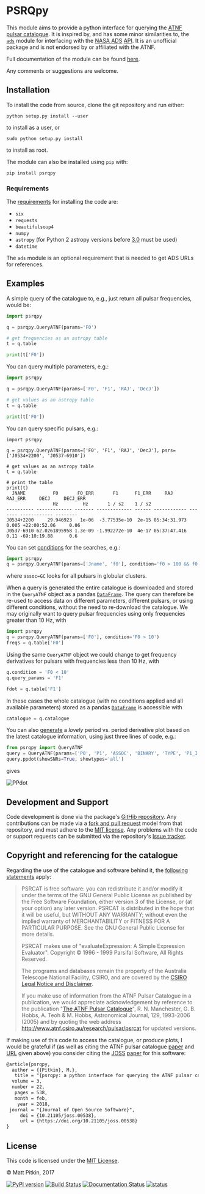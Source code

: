 # PSRQpy

This module aims to provide a python interface for querying the [ATNF pulsar catalogue](http://www.atnf.csiro.au/people/pulsar/psrcat/).
It is inspired by, and has some minor similarities to, the [`ads`](https://ads.readthedocs.io) module for interfacing with the
[NASA ADS](https://ui.adsabs.harvard.edu/) [API](https://github.com/adsabs/adsabs-dev-api). It is an unofficial
package and is not endorsed by or affiliated with the ATNF.

Full documentation of the module can be found [here](http://psrqpy.readthedocs.io/).

Any comments or suggestions are welcome.

## Installation

To install the code from source, clone the git repository and run either:

```
python setup.py install --user
```

to install as a user, or

```
sudo python setup.py install
```

to install as root.

The module can also be installed using `pip` with:

```
pip install psrqpy
```

### Requirements

The [requirements](requirements.txt) for installing the code are:

 * `six`
 * `requests`
 * `beautifulsoup4`
 * `numpy`
 * `astropy` (for Python 2 astropy versions before [3.0](http://docs.astropy.org/en/latest/whatsnew/3.0.html#whatsnew-3-0-python3) must be used)
 * `datetime`

The `ads` module is an optional requirement that is needed to get ADS URLs for references.

## Examples

A simple query of the catalogue to, e.g., just return all pulsar frequencies, would be:

```python
import psrqpy

q = psrqpy.QueryATNF(params='F0')

# get frequencies as an astropy table
t = q.table

print(t['F0'])
```

You can query multiple parameters, e.g.:

```python
import psrqpy

q = psrqpy.QueryATNF(params=['F0', 'F1', 'RAJ', 'DecJ'])

# get values as an astropy table
t = q.table

print(t['F0'])
```

You can query specific pulsars, e.g.:

```
import psrqpy

q = psrqpy.QueryATNF(params=['F0', 'F1', 'RAJ', 'DecJ'], psrs=['J0534+2200', 'J0537-6910'])

# get values as an astropy table
t = q.table

# print the table
print(t)
  JNAME          F0       F0_ERR       F1      F1_ERR     RAJ      RAJ_ERR     DECJ     DECJ_ERR
                 Hz         Hz       1 / s2    1 / s2                                           
---------- ------------- ------- ------------- ------ ------------ ------- ------------ --------
J0534+2200     29.946923   1e-06  -3.77535e-10  2e-15 05:34:31.973   0.005 +22:00:52.06     0.06
J0537-6910 62.0261895958 1.3e-09 -1.992272e-10  4e-17 05:37:47.416    0.11 -69:10:19.88      0.6
```

You can set [conditions](http://www.atnf.csiro.au/research/pulsar/psrcat/psrcat_help.html?type=normal#condition) for the searches,
e.g.:

```python
import psrqpy
q = psrqpy.QueryATNF(params=['Jname', 'f0'], condition='f0 > 100 && f0 < 200', assoc='GC')
```

where `assoc=GC` looks for all pulsars in globular clusters.

When a query is generated the entire catalogue is downloaded and stored in the `QueryATNF` object as
a pandas [`DataFrame`](https://pandas.pydata.org/pandas-docs/stable/generated/pandas.DataFrame.html).
The query can therefore be re-used to access data on different parameters, different pulsars, or
using different conditions, without the need to re-download the catalogue. We may originally want
to query pulsar frequencies using only frequencies greater than 10 Hz, with

```python
import psrqpy
q = psrqpy.QueryATNF(params=['F0'], condition='F0 > 10')
freqs = q.table['F0']
```

Using the same `QueryATNF` object we could change to get frequency derivatives for pulsars
with frequencies less than 10 Hz, with

```python
q.condition = 'F0 < 10'
q.query_params = 'F1'

fdot = q.table['F1']
```

In these cases the whole catalogue (with no conditions applied and all available parameters) stored as a pandas [`DataFrame`](https://pandas.pydata.org/pandas-docs/stable/generated/pandas.DataFrame.html)
is accessible with

```python
catalogue = q.catalogue
```

You can also [generate](http://psrqpy.readthedocs.io/en/latest/query.html#psrqpy.search.QueryATNF.ppdot) a
_lovely_ period vs. period derivative plot based on the latest catalogue information, using
just three lines of code, e.g.:

```python
from psrqpy import QueryATNF
query = QueryATNF(params=['P0', 'P1', 'ASSOC', 'BINARY', 'TYPE', 'P1_I'])
query.ppdot(showSNRs=True, showtypes='all')
```

gives

![PPdot](../master/docs/source/images/ppdot.png)

## Development and Support

Code development is done via the package's [GitHib repository](https://github.com/mattpitkin/psrqpy).
Any contributions can be made via a [fork and pull request](https://help.github.com/articles/creating-a-pull-request-from-a-fork/) model
from that repository, and must adhere to the [MIT license](#License). Any problems with the code
or support requests can be submitted via the repository's [Issue tracker](https://github.com/mattpitkin/psrqpy/issues).

## Copyright and referencing for the catalogue

Regarding the use of the catalogue and software behind it, the [following statements](http://www.atnf.csiro.au/research/pulsar/psrcat/download.html) apply:

> PSRCAT is free software: you can redistribute it and/or modify it under the terms of the GNU General Public License as published by the Free Software Foundation, either version 3 of the License, or (at your option) any later version. PSRCAT is distributed in the hope that it will be useful, but WITHOUT ANY WARRANTY; without even the implied warranty of MERCHANTABILITY or FITNESS FOR A PARTICULAR PURPOSE. See the GNU General Public License for more details.
>
> PSRCAT makes use of "evaluateExpression: A Simple Expression Evaluator". Copyright &copy; 1996 - 1999 Parsifal Software, All Rights Reserved.
>
> The programs and databases remain the property of the Australia Telescope National Facility, CSIRO, and are covered by the [CSIRO Legal Notice and Disclaimer](http://www.csiro.au/en/About/Footer/Legal-notice).
>
> If you make use of information from the ATNF Pulsar Catalogue in a publication, we would appreciate acknowledgement by reference to the publication "[The ATNF Pulsar Catalogue](http://adsabs.harvard.edu/abs/2005AJ....129.1993M)", R. N. Manchester, G. B. Hobbs, A. Teoh & M. Hobbs, Astronomical Journal, 129, 1993-2006 (2005) and by quoting the web address http://www.atnf.csiro.au/research/pulsar/psrcat for updated versions.

If making use of this code to access the catalogue, or produce plots, I would be grateful if (as well as citing the ATNF pulsar catalogue [paper](http://adsabs.harvard.edu/abs/2005AJ....129.1993M) and [URL](http://www.atnf.csiro.au/research/pulsar/psrcat) given above) you consider citing the [JOSS](http://joss.theoj.org/) [paper](https://doi.org/10.21105/joss.00538) for this software:

```tex
@article{psrqpy,
  author = {{Pitkin}, M.},
   title = "{psrqpy: a python interface for querying the ATNF pulsar catalogue}",
  volume = 3,
  number = 22,
   pages = 538,
   month = feb,
    year = 2018,
 journal = "{Journal of Open Source Software}",
     doi = {10.21105/joss.00538},
     url = {https://doi.org/10.21105/joss.00538}
}
```

## License

This code is licensed under the [MIT License](http://opensource.org/licenses/MIT).

&copy; Matt Pitkin, 2017

[![PyPI version](https://badge.fury.io/py/psrqpy.svg)](https://badge.fury.io/py/psrqpy)
[![Build Status](https://travis-ci.org/mattpitkin/psrqpy.svg?branch=master)](https://travis-ci.org/mattpitkin/psrqpy)
[![Documentation Status](https://readthedocs.org/projects/psrqpy/badge/?version=latest)](http://psrqpy.readthedocs.io/en/latest/?badge=latest)
[![status](http://joss.theoj.org/papers/711dc5566159f6e9f8ea5d07dbfaf5d2/status.svg)](http://joss.theoj.org/papers/711dc5566159f6e9f8ea5d07dbfaf5d2)

